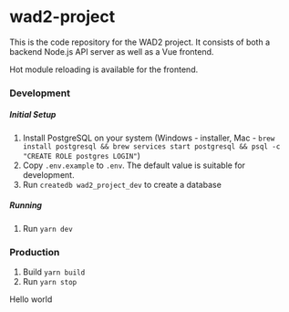 # wad2-project
This is the code repository for the WAD2 project. It consists of both a backend Node.js API server as well as a Vue frontend.

Hot module reloading is available for the frontend.

### Development
##### Initial Setup
1. Install PostgreSQL on your system (Windows - installer, Mac - `brew install postgresql && brew services start postgresql && psql -c "CREATE ROLE postgres LOGIN"`)
2. Copy `.env.example` to `.env`. The default value is suitable for development.
3. Run `createdb wad2_project_dev` to create a database

##### Running
1. Run `yarn dev`

### Production
1. Build `yarn build`
2. Run `yarn stop`

Hello world
